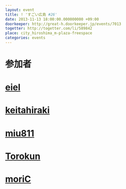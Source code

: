 ```yaml
---
layout: event
title: ! 'すごい広島 #26'
date: 2013-11-13 18:00:00.000000000 +09:00
doorkeeper: http://great-h.doorkeeper.jp/events/7013
togetter: http://togetter.com/li/589842
place: city_hiroshima_m-plaza-freespace
categories: events
---
```


# 参加者


# [eiel](https://github.com/eiel)


# [keitahiraki](https://github.com/keitahiraki)


# [miu811](https://github.com/miu811)


# [Torokun](https://github.com/Torokun)


# [moriC](https://github.com/moriC)
